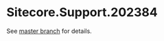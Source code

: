 # Sitecore.Support.202384

See [master branch](https://github.com/sitecoresupport/Sitecore.Support.202384) for details.